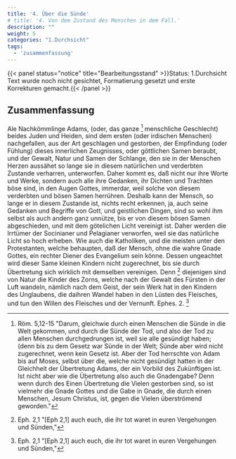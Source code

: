 ```yaml
---
title: '4. Über die Sünde'
# title: '4. Von dem Zustand des Menschen in dem Fall.'
description: ""
weight: 5
categories: "1.Durchsicht"
tags:
  - 'zusammenfassung'
---
```


{{< panel status="notice" title="Bearbeitungsstand" >}}Status: 1.Durchsicht
Text wurde noch nicht gesichtet, Formatierung gesetzt und erste Korrekturen gemacht.{{< /panel >}}

<!-- Seite 144 -->

Zusammenfassung
---------------

Ale Nachkömmlinge Adams, (oder, das ganze [^a_pre_04-satz_01]
menschliche Geschlecht) beides Juden und Heiden,
sind dem ersten (oder irdischen Menschen) nachgefallen,
aus der Art geschlagen und gestorben, der
Empfindung (oder Fühlung) dieses innerlichen
Zeugnisses, oder göttlichen Samen beraubt,<!-- seite 29 -->
und der Gewalt, Natur und Samen der Schlange,
den sie in der Menschen Herzen aussähet so lange
sie in diesem natürlichen und verderbten Zustande
verharren, unterworfen. Daher kommt
es, daß nicht nur ihre Worte und Werke, sondern
auch alle ihre Gedanken, ihr Dichten und Trachten
böse sind, in den Augen Gottes, immerdar,
weil solche von diesem verderbten und bösen Samen
herrühren. Deshalb kann der Mensch, so
lange er in diesem Zustande ist, nichts recht erkennen,
ja, auch seine Gedanken und Begriffe von
Gott, und geistlichen Dingen, sind so wohl ihm
selbst als auch andern ganz unnütze, bis er von diesem
bösen Samen abgeschieden, und mit dem götelichen
Licht vereinigt ist. Daher werden die
Irrtümer der Socinianer und Pelagianer verworfen,
weil sie das natürliche Licht so hoch erheben.
Wie auch die Katholiken,<!-- Seite 144 --><!-- content-0114.xml -->
und die meisten
unter den Protestanten, welche behaupten, daß
der Mensch, ohne die wahre Gnade Gottes,
ein rechter Diener des Evangelium sein könne.
Dessen ungeachtet wird dieser Same kleinen Kindern
nicht zugerechnet, bis sie durch Übertretung
sich wirklich mit demselben vereinigen. Denn [^a_pre_04-satz_02]
diejenigen sind von Natur die Kinder des Zorns,
welche nach der Gewalt des Fürsten in der
Luft wandeln, nämlich nach dem Geist, der
sein Werk hat in den Kindern des Unglaubens,
die daihren Wandel haben in den Lüsten
des Fleisches, und tun den Willen des Fleisches
und der Vernunft. Ephes. 2. [^a_pre_04-satz_02]

<!-- Fussnoten -->

[^a_pre_04-satz_01]: Röm. 5,12-15 "Darum, gleichwie durch einen Menschen die Sünde in die Welt gekommen, und durch die Sünde der Tod, und also der Tod zu allen Menschen durchgedrungen ist, weil sie alle gesündigt haben; (denn bis zu dem Gesetz war Sünde in der Welt; Sünde aber wird nicht zugerechnet, wenn kein Gesetz ist. Aber der Tod herrschte von Adam bis auf Moses, selbst über die, welche nicht gesündigt hatten in der Gleichheit der Übertretung Adams, der ein Vorbild des Zukünftigen ist. Ist nicht aber wie die Übertretung also auch die Gnadengabe? Denn wenn durch des Einen Übertretung die Vielen gestorben sind, so ist vielmehr die Gnade Gottes und die Gabe in Gnade, die durch einen Menschen, Jesum Christus, ist, gegen die Vielen überströmend geworden."

[^a_pre_04-satz_02]: Eph. 2,1 "[Eph 2,1] auch euch, die ihr tot waret in euren Vergehungen und Sünden,"